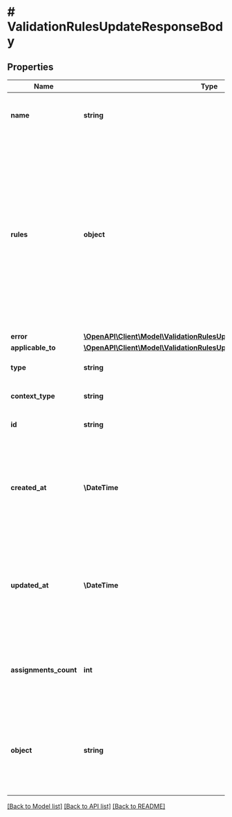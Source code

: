 # # ValidationRulesUpdateResponseBody

## Properties

Name | Type | Description | Notes
------------ | ------------- | ------------- | -------------
**name** | **string** | Custom, unique name for set of validation rules. | [optional]
**rules** | **object** | Contains all the rule definitions for the validation rule. It is a set of key value pairs representing the rules and logic between the rules. The keys are numbered consecutively beginning from &#x60;1&#x60;. The values are objects containing the rule conditions. | [optional]
**error** | [**\OpenAPI\Client\Model\ValidationRulesUpdateResponseBodyError**](ValidationRulesUpdateResponseBodyError.md) |  | [optional]
**applicable_to** | [**\OpenAPI\Client\Model\ValidationRulesUpdateResponseBodyApplicableTo**](ValidationRulesUpdateResponseBodyApplicableTo.md) |  | [optional]
**type** | **string** | Type of validation rule. | [optional] [default to 'expression']
**context_type** | **string** | Validation rule context type.    | **Context Type** | **Definition** | |:---|:---| | earning_rule.order.paid |  | | earning_rule.custom_event |  | | earning_rule.customer.segment.entered |  | | campaign.discount_coupons |  | | campaign.discount_coupons.discount.apply_to_order |  | | campaign.discount_coupons.discount.apply_to_items |  | | campaign.discount_coupons.discount.apply_to_items_proportionally |  | | campaign.discount_coupons.discount.apply_to_items_proportionally_by_quantity |  | | campaign.discount_coupons.discount.fixed.apply_to_items |  | | campaign.gift_vouchers |  | | campaign.gift_vouchers.gift.apply_to_order |  | | campaign.gift_vouchers.gift.apply_to_items |  | | campaign.referral_program |  | | campaign.referral_program.discount.apply_to_order |  | | campaign.referral_program.discount.apply_to_items |  | | campaign.referral_program.discount.apply_to_items_proportionally |  | | campaign.referral_program.discount.apply_to_items_proportionally_by_quantity |  | | campaign.referral_program.discount.fixed.apply_to_items |  | | campaign.promotion |  | | campaign.promotion.discount.apply_to_order |  | | campaign.promotion.discount.apply_to_items |  | | campaign.promotion.discount.apply_to_items_proportionally |  | | campaign.promotion.discount.apply_to_items_proportionally_by_quantity |  | | campaign.promotion.discount.fixed.apply_to_items |  | | campaign.loyalty_program |  | | campaign.lucky_draw |  | | voucher.discount_voucher |  | | voucher.discount_voucher.discount.apply_to_order |  | | voucher.discount_voucher.discount.apply_to_items |  | | voucher.discount_voucher.discount.apply_to_items_proportionally |  | | voucher.discount_voucher.discount.apply_to_items_proportionally_by_quantity |  | | voucher.discount_voucher.discount.fixed.apply_to_items |  | | voucher.gift_voucher |  | | voucher.gift_voucher.gift.apply_to_order |  | | voucher.gift_voucher.gift.apply_to_items |  | | voucher.loyalty_card |  | | voucher.lucky_draw_code |  | | distribution.custom_event |  | | reward_assignment.pay_with_points |  | | global |  | | [optional] [default to 'global']
**id** | **string** | Unique validation rule ID. | [optional]
**created_at** | **\DateTime** | Timestamp representing the date and time when the validation rule was created. The value is shown in the ISO 8601 format. | [optional]
**updated_at** | **\DateTime** | Timestamp representing the date and time when the validation rule was updated. The value is shown in the ISO 8601 format. | [optional]
**assignments_count** | **int** | The number of instances the validation rule has been assigned to different types of redeemables. | [optional]
**object** | **string** | The type of the object represented by JSON. This object stores information about the validation rule. | [optional] [default to 'validation_rules']

[[Back to Model list]](../../README.md#models) [[Back to API list]](../../README.md#endpoints) [[Back to README]](../../README.md)
